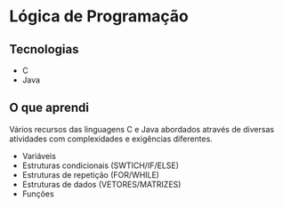 # Lógica de Programação

## Tecnologias

- C
- Java

## O que aprendi

Vários recursos das linguagens C e Java abordados através de diversas atividades com complexidades e exigências diferentes.

- Variáveis
- Estruturas condicionais (SWTICH/IF/ELSE)
- Estruturas de repetição (FOR/WHILE) 
- Estruturas de dados (VETORES/MATRIZES)
- Funções
